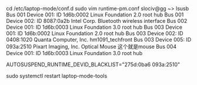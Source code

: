 cd /etc/laptop-mode/conf.d
sudo vim runtime-pm.conf
slociv@gg ~> lsusb
Bus 001 Device 001: ID 1d6b:0002 Linux Foundation 2.0 root hub
Bus 001 Device 002: ID 8087:0a2b Intel Corp. Bluetooth wireless interface
Bus 002 Device 001: ID 1d6b:0003 Linux Foundation 3.0 root hub
Bus 003 Device 001: ID 1d6b:0002 Linux Foundation 2.0 root hub
Bus 003 Device 002: ID 0408:1020 Quanta Computer, Inc. hm1091_techfront
Bus 003 Device 005: ID 093a:2510 Pixart Imaging, Inc. Optical Mouse  这个就是mouse
Bus 004 Device 001: ID 1d6b:0003 Linux Foundation 3.0 root hub

AUTOSUSPEND_RUNTIME_DEVID_BLACKLIST="275d:0ba6 093a:2510"


sudo systemctl restart laptop-mode-tools
